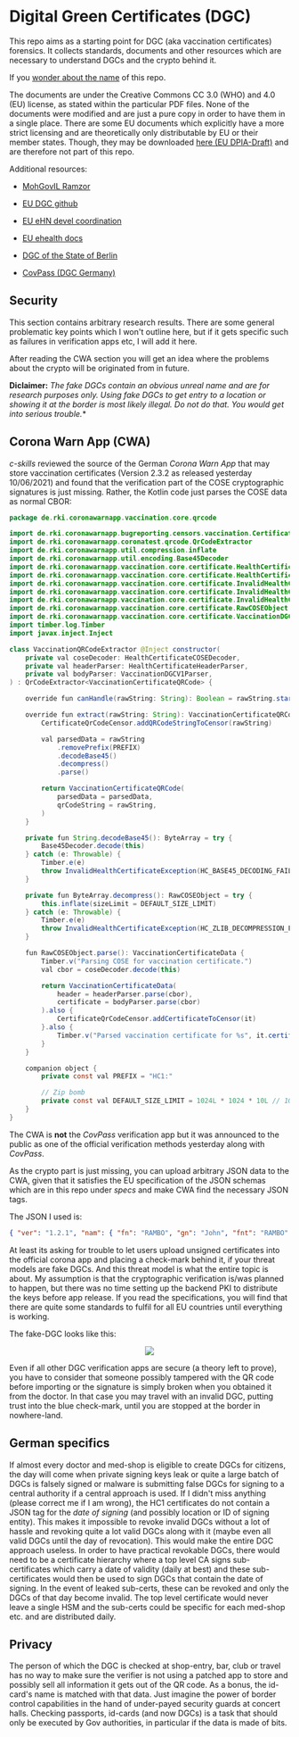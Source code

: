 Digital Green Certificates (DGC)
================================

This repo aims as a starting point for DGC (aka vaccination certificates)
forensics. It collects standards, documents and other resources
which are necessary to understand DGCs and the crypto behind it.

If you [wonder about the name](https://www.youtube.com/watch?v=NUTGr5t3MoY) of this repo.

The documents are under the Creative Commons CC 3.0 (WHO) and 4.0 (EU)
license, as stated within the particular PDF files. None of the documents
were modified and are just a pure copy in order to have them in a single place. There are some EU documents which explicitly have a more strict
licensing and are theoretically only distributable by EU or
their member states. Though, they may be downloaded
[here (EU DPIA-Draft)](https://ec.europa.eu/health/sites/default/files/ehealth/docs/efgs_dpia_en.pdf) and are therefore not part of this repo.


Additional resources:

* [MohGovIL Ramzor](https://github.com/MohGovIL/Ramzor)

* [EU DGC github](https://github.com/eu-digital-green-certificates)

* [EU eHN devel coordination](https://github.com/ehn-digital-green-development)

* [EU ehealth docs](https://ec.europa.eu/health/ehealth/key_documents_en)

* [DGC of the State of Berlin](https://gitlab.com/ponci-berlin)

* [CovPass (DGC Germany)](https://github.com/digitaler-impfnachweis)


Security
--------

This section contains arbitrary research results. There are some general problematic
key points which I won't outline here, but if it gets specific such as failures in
verification apps etc, I will add it here.

After reading the CWA section you will get an idea where the problems about the
crypto will be originated from in future.

**Diclaimer:** *The fake DGCs contain an obvious unreal name and are for research purposes only.
Using fake DGCs to get entry to a location or showing it at the border is most likely illegal.
Do not do that. You would get into serious trouble.**


Corona Warn App (CWA)
---------------------

*c-skills* reviewed the source of the German *Corona Warn App* that may
store vaccination certificates (Version 2.3.2 as released yesterday 10/06/2021)
and found that the verification part of the COSE cryptographic signatures is just missing.
Rather, the Kotlin code just parses the COSE data as normal CBOR:

```java
package de.rki.coronawarnapp.vaccination.core.qrcode

import de.rki.coronawarnapp.bugreporting.censors.vaccination.CertificateQrCodeCensor
import de.rki.coronawarnapp.coronatest.qrcode.QrCodeExtractor
import de.rki.coronawarnapp.util.compression.inflate
import de.rki.coronawarnapp.util.encoding.Base45Decoder
import de.rki.coronawarnapp.vaccination.core.certificate.HealthCertificateCOSEDecoder
import de.rki.coronawarnapp.vaccination.core.certificate.HealthCertificateHeaderParser
import de.rki.coronawarnapp.vaccination.core.certificate.InvalidHealthCertificateException
import de.rki.coronawarnapp.vaccination.core.certificate.InvalidHealthCertificateException.ErrorCode.HC_BASE45_DECODING_FAILED
import de.rki.coronawarnapp.vaccination.core.certificate.InvalidHealthCertificateException.ErrorCode.HC_ZLIB_DECOMPRESSION_FAILED
import de.rki.coronawarnapp.vaccination.core.certificate.RawCOSEObject
import de.rki.coronawarnapp.vaccination.core.certificate.VaccinationDGCV1Parser
import timber.log.Timber
import javax.inject.Inject

class VaccinationQRCodeExtractor @Inject constructor(
    private val coseDecoder: HealthCertificateCOSEDecoder,
    private val headerParser: HealthCertificateHeaderParser,
    private val bodyParser: VaccinationDGCV1Parser,
) : QrCodeExtractor<VaccinationCertificateQRCode> {

    override fun canHandle(rawString: String): Boolean = rawString.startsWith(PREFIX)

    override fun extract(rawString: String): VaccinationCertificateQRCode {
        CertificateQrCodeCensor.addQRCodeStringToCensor(rawString)

        val parsedData = rawString
            .removePrefix(PREFIX)
            .decodeBase45()
            .decompress()
            .parse()

        return VaccinationCertificateQRCode(
            parsedData = parsedData,
            qrCodeString = rawString,
        )
    }

    private fun String.decodeBase45(): ByteArray = try {
        Base45Decoder.decode(this)
    } catch (e: Throwable) {
        Timber.e(e)
        throw InvalidHealthCertificateException(HC_BASE45_DECODING_FAILED)
    }

    private fun ByteArray.decompress(): RawCOSEObject = try {
        this.inflate(sizeLimit = DEFAULT_SIZE_LIMIT)
    } catch (e: Throwable) {
        Timber.e(e)
        throw InvalidHealthCertificateException(HC_ZLIB_DECOMPRESSION_FAILED)
    }

    fun RawCOSEObject.parse(): VaccinationCertificateData {
        Timber.v("Parsing COSE for vaccination certificate.")
        val cbor = coseDecoder.decode(this)

        return VaccinationCertificateData(
            header = headerParser.parse(cbor),
            certificate = bodyParser.parse(cbor)
        ).also {
            CertificateQrCodeCensor.addCertificateToCensor(it)
        }.also {
            Timber.v("Parsed vaccination certificate for %s", it.certificate.nameData.familyNameStandardized)
        }
    }

    companion object {
        private const val PREFIX = "HC1:"

        // Zip bomb
        private const val DEFAULT_SIZE_LIMIT = 1024L * 1024 * 10L // 10 MB
    }
}

```

The CWA is **not** the *CovPass* verification app but it was announced to the public
as one of the official verification methods yesterday along with *CovPass*.

As the crypto part is just missing, you can upload arbitrary JSON data to the CWA,
given that it satisfies the EU specification of the JSON schemas which are in this repo under *specs*
and make CWA find the necessary JSON tags.

The JSON I used is:

```json
{ "ver": "1.2.1", "nam": { "fn": "RAMBO", "gn": "John", "fnt": "RAMBO", "gnt": "John" }, "dob": "1990-11-11", "v":[{"tg": "840539006", "vp": "1119349007", "mp": "EU/1/20/1528", "ma": "ORG-7350", "dn": 2, "sd": 2, "dt" : "2021-04-21", "co": "DE", "is": "c-skills","ci": "urn:uvci:01:NL:PlA8UWS60Z4RZXVALl6GAZ" }]}
```

At least its asking for trouble to let users upload unsigned certificates into the official corona app
and placing a check-mark behind it, if your threat models are fake DGCs. And this threat model is what the
entire topic is about.
My assumption is that the cryptographic verification is/was planned to happen, but there was no time setting
up the backend PKI to distribute the keys before app release. If you read the specifications, you will find that
there are quite some standards to fulfil for all EU countries until everything is working.

The fake-DGC looks like this:


<p align="center">
<img src="https://github.com/stealth/greenday/blob/master/rambo.jpg" />
</p>


Even if all other DGC verification apps are secure (a theory left to prove),
you have to consider that someone possibly tampered with the QR code before importing or the signature
is simply broken when you obtained it from the doctor. In that case you may travel with an invalid
DGC, putting trust into the blue check-mark, until you are stopped at the border in nowhere-land.

German specifics
----------------

If almost every doctor and med-shop is eligible to create DGCs for citizens, the day will
come when private signing keys leak or quite a large batch of DGCs is falsely signed or malware
is submitting false DGCs for signing to a central authority if a central approach is used.
If I didn't miss anything (please correct me if I am wrong), the HC1 certificates do not contain a JSON
tag for the *date of signing* (and possibly location or ID of signing entity). This makes it impossible to revoke
invalid DGCs without a lot of hassle and revoking quite a lot valid DGCs along with it (maybe even all
valid DGCs until the day of revocation). This would make the entire DGC approach useless.
In order to have practical revokable DGCs, there would need to be a certificate hierarchy where
a top level CA signs sub-certificates which carry a date of validity (daily at best) and these
sub-certificates would then be used to sign DGCs that contain the date of signing. In the event
of leaked sub-certs, these can be revoked and only the DGCs of that day become invalid. The top level
certificate would never leave a single HSM and the sub-certs could be specific for each med-shop etc.
and are distributed daily.


Privacy
-------

The person of which the DGC is checked at shop-entry, bar, club or travel has no way to make sure the
verifier is not using a patched app to store and possibly sell all information it gets out of the QR code.
As a bonus, the id-card's name is matched with that data. Just imagine the power of border control capabilities
in the hand of under-payed security guards at concert halls. Checking passports, id-cards (and now DGCs) is a task
that should only be executed by Gov authorities, in particular if the data is made of bits.


